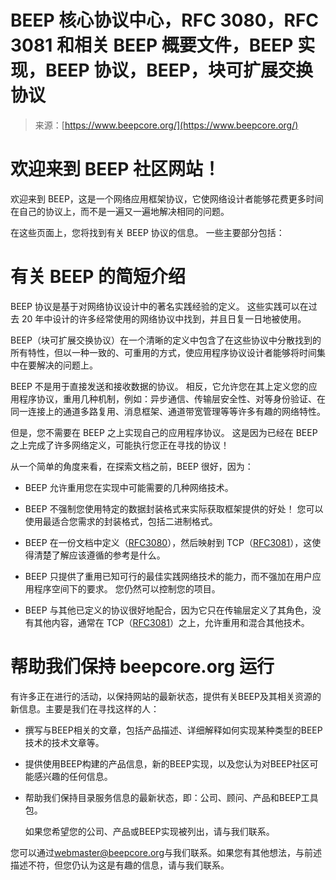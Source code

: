 <!--yml

分类：未分类

日期：2024-05-27 14:51:27

-->

# BEEP 核心协议中心，RFC 3080，RFC 3081 和相关 BEEP 概要文件，BEEP 实现，BEEP 协议，BEEP，块可扩展交换协议

> 来源：[https://www.beepcore.org/](https://www.beepcore.org/)

# 欢迎来到 BEEP 社区网站！

欢迎来到 BEEP，这是一个网络应用框架协议，它使网络设计者能够花费更多时间在自己的协议上，而不是一遍又一遍地解决相同的问题。

在这些页面上，您将找到有关 BEEP 协议的信息。 一些主要部分包括：

# 有关 BEEP 的简短介绍

BEEP 协议是基于对网络协议设计中的著名实践经验的定义。 这些实践可以在过去 20 年中设计的许多经常使用的网络协议中找到，并且日复一日地被使用。

BEEP（块可扩展交换协议）在一个清晰的定义中包含了在这些协议中分散找到的所有特性，但以一种一致的、可重用的方式，使应用程序协议设计者能够将时间集中在要解决的问题上。

BEEP 不是用于直接发送和接收数据的协议。 相反，它允许您在其上定义您的应用程序协议，重用几种机制，例如：异步通信、传输层安全性、对等身份验证、在同一连接上的通道多路复用、消息框架、通道带宽管理等等许多有趣的网络特性。

但是，您不需要在 BEEP 之上实现自己的应用程序协议。 这是因为已经在 BEEP 之上完成了许多网络定义，可能执行您正在寻找的协议！

从一个简单的角度来看，在探索文档之前，BEEP 很好，因为：

+   BEEP 允许重用您在实现中可能需要的几种网络技术。

+   BEEP 不强制您使用特定的数据封装格式来实际获取框架提供的好处！ 您可以使用最适合您需求的封装格式，包括二进制格式。

+   BEEP 在一份文档中定义（[RFC3080](http://www.rfc-editor.org/rfc/rfc3080.txt)），然后映射到 TCP（[RFC3081](http://www.rfc-editor.org/rfc/rfc3081.txt)），这使得清楚了解应该遵循的参考是什么。

+   BEEP 只提供了重用已知可行的最佳实践网络技术的能力，而不强加在用户应用程序空间下的要求。 您仍然可以控制您的项目。

+   BEEP 与其他已定义的协议很好地配合，因为它只在传输层定义了其角色，没有其他内容，通常在 TCP（[RFC3081](http://www.rfc-editor.org/rfc/rfc3081.txt)）之上，允许重用和混合其他技术。

# 帮助我们保持 beepcore.org 运行

有许多正在进行的活动，以保持网站的最新状态，提供有关BEEP及其相关资源的新信息。主要是我们在寻找这样的人：

+   撰写与BEEP相关的文章，包括产品描述、详细解释如何实现某种类型的BEEP技术的技术文章等。

+   提供使用BEEP构建的产品信息，新的BEEP实现，以及您认为对BEEP社区可能感兴趣的任何信息。

+   帮助我们保持目录服务信息的最新状态，即：公司、顾问、产品和BEEP工具包。

    如果您希望您的公司、产品或BEEP实现被列出，请与我们联系。

您可以通过[webmaster@beepcore.org](mailto:webmaster@beepcore.org)与我们联系。如果您有其他想法，与前述描述不符，但您仍认为这是有趣的信息，请与我们联系。
